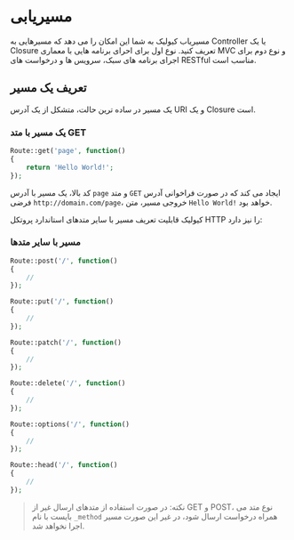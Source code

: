 # مسیریابی

مسیریاب کیولیک به شما این امکان را می دهد که مسیرهایی به Controller یا یک Closure تعریف کنید. نوع اول برای احرای برنامه هایی با معماری MVC و نوع دوم برای اجرای برنامه های سبک، سرویس ها و درخواست های RESTful مناسب است.

## تعریف یک مسیر
یک مسیر در ساده ترین حالت، متشکل از یک آدرس URI و یک Closure است.

### یک مسیر با متد GET
```php
Route::get('page', function()
{
    return 'Hello World!';
});
```
کد بالا، یک مسیر با آدرس `page` و متد `GET` ایجاد می کند که در صورت فراخوانی آدرس فرضی `http://domain.com/page`، خروجی مسیر، متن `Hello World!` خواهد بود.

کیولیک قابلیت تعریف مسیر با سایر متدهای استاندارد پروتکل HTTP را نیز دارد:

### مسیر با سایر متدها
```php
Route::post('/', function()
{
    //
});

Route::put('/', function()
{
    //
});

Route::patch('/', function()
{
    //
});

Route::delete('/', function()
{
    //
});

Route::options('/', function()
{
    //
});

Route::head('/', function()
{
    //
});
```
> نکته: در صورت استفاده از متدهای ارسال غیر از GET و POST، نوع متد می بایست با نام `_method` همراه درخواست ارسال شود، در غیر این صورت مسیر اجرا نخواهد شد.
